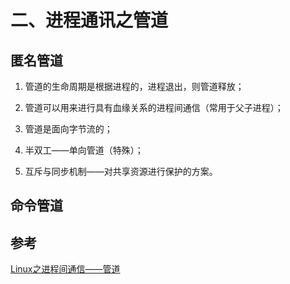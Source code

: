 # 二、进程通讯之管道

## 匿名管道

1. 管道的生命周期是根据进程的，进程退出，则管道释放；

2. 管道可以用来进行具有血缘关系的进程间通信（常用于父子进程）；

3. 管道是面向字节流的；

4. 半双工——单向管道（特殊）；

5. 互斥与同步机制——对共享资源进行保护的方案。

## 命令管道

## 参考

[Linux之进程间通信——管道](https://blog.csdn.net/xjjxjy_2021/article/details/131035821)